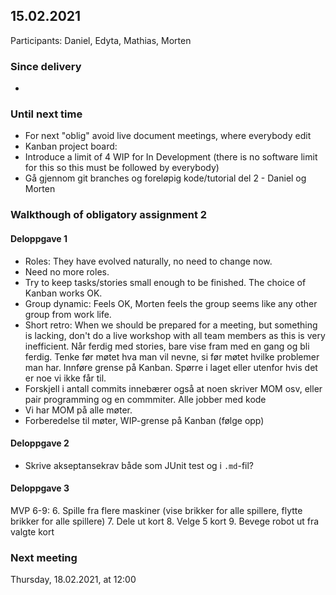 ## 15.02.2021
Participants: Daniel, Edyta, Mathias, Morten

### Since delivery
- 

### Until next time
- For next "oblig" avoid live document meetings, where everybody edit 
- Kanban project board:
 - Introduce a limit of 4 WIP for In Development (there is no software limit for this so this must be followed by 
   everybody)
- Gå gjennom git branches og foreløpig kode/tutorial del 2 - Daniel og Morten

### Walkthough of obligatory assignment 2
#### Deloppgave 1
 - Roles: They have evolved naturally, no need to change now. 
 - Need no more roles. 
 - Try to keep tasks/stories small enough to be finished. The choice of Kanban works OK. 
 - Group dynamic: Feels OK, Morten feels the group seems like any other group from work life.
 - Short retro: When we should be prepared for a meeting, but something is lacking, don't do a live 
   workshop with all team members as this is very inefficient. 
   Når ferdig med stories, bare vise fram med en gang og bli ferdig. Tenke før møtet hva man vil nevne,
   si før møtet hvilke problemer man har. 
   Innføre grense på Kanban.
   Spørre i laget eller utenfor hvis det er noe vi ikke får til.
 - Forskjell i antall commits innebærer også at noen skriver MOM osv, eller pair programming og en commmiter. 
   Alle jobber med kode
 - Vi har MOM på alle møter.
 - Forberedelse til møter, WIP-grense på Kanban (følge opp)

#### Deloppgave 2
 - Skrive akseptansekrav både som JUnit test og i `.md`-fil?

#### Deloppgave 3
MVP 6-9:
6. Spille fra flere maskiner (vise brikker for alle spillere, flytte brikker for alle spillere)
7. Dele ut kort
8. Velge 5 kort
9. Bevege robot ut fra valgte kort

### Next meeting
Thursday, 18.02.2021, at 12:00